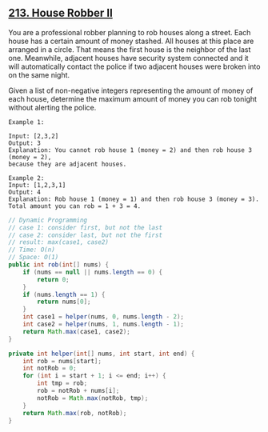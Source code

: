 ## [213. House Robber II](https://leetcode.com/problems/house-robber-ii/)

You are a professional robber planning to rob houses along a street. Each house has a certain amount of money stashed. All houses at this place are arranged in a circle. That means the first house is the neighbor of the last one. Meanwhile, adjacent houses have security system connected and it will automatically contact the police if two adjacent houses were broken into on the same night.

Given a list of non-negative integers representing the amount of money of each house, determine the maximum amount of money you can rob tonight without alerting the police.

```
Example 1:

Input: [2,3,2]
Output: 3
Explanation: You cannot rob house 1 (money = 2) and then rob house 3 (money = 2),
because they are adjacent houses.

Example 2:
Input: [1,2,3,1]
Output: 4
Explanation: Rob house 1 (money = 1) and then rob house 3 (money = 3).
Total amount you can rob = 1 + 3 = 4.
```

```java
// Dynamic Programming
// case 1: consider first, but not the last
// case 2: consider last, but not the first
// result: max(case1, case2)
// Time: O(n)
// Space: O(1)
public int rob(int[] nums) {
    if (nums == null || nums.length == 0) {
        return 0;
    }
    if (nums.length == 1) {
        return nums[0];
    }
    int case1 = helper(nums, 0, nums.length - 2);
    int case2 = helper(nums, 1, nums.length - 1);
    return Math.max(case1, case2);
}

private int helper(int[] nums, int start, int end) {
    int rob = nums[start];
    int notRob = 0;
    for (int i = start + 1; i <= end; i++) {
        int tmp = rob;
        rob = notRob + nums[i];
        notRob = Math.max(notRob, tmp);
    }
    return Math.max(rob, notRob);
}
```